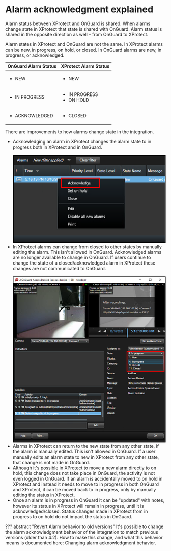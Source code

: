 # Alarm acknowledgment explained

Alarm status between XProtect and OnGuard is shared. When alarms change state in XProtect that state is shared with OnGuard. Alarm status is shared in the opposite direction as well – from OnGuard to XProtect.

Alarm states in XProtect and OnGuard are not the same. In XProtect alarms can be new, in progress, on hold, or closed. In OnGuard alarms are new, in progress, or acknowledged.

| OnGuard Alarm Status  | XProtect Alarm Status |
|-----------------------|-----------------------|
| <ul><li>NEW</li></ul> | <ul><li>NEW</li></ul> |
| <ul><li>IN PROGRESS</li></ul> | <ul><li>IN PROGRESS</li><li>ON HOLD</li></ul> |
| <ul><li>ACKNOWLEDGED</li></ul> | <ul><li>CLOSED</li></ul> |

There are improvements to how alarms change state in the integration.

+ Acknowledging an alarm in XProtect changes the alarm state to in progress both in XProtect and in OnGuard.</br>
    </br>
    ![AckInXP](img/ackSC.png)
+ In XProtect alarms can change from closed to other states by manually editing the alarm. This isn't allowed in OnGuard. Acknowledged alarms are no longer available to change in OnGuard. If users continue to change the state of a closed/acknowledged alarm in XProtect these changes are not communicated to OnGuard.</br>
    </br>
    ![EditAlarm](img/AlarmEditSC.png)
+ Alarms in XProtect can return to the new state from any other state, if the alarm is manually edited. This isn't allowed in OnGuard. If a user manually edits an alarm state to new in XProtect from any other state, that change is not made in OnGuard.
+ Although it's possible in XProtect to move a new alarm directly to on hold, this change does not take place in OnGuard, the activity is not even logged in OnGuard. If an alarm is accidentally moved to on hold in XProtect and instead it needs to move to in progress in both OnGuard and XProtect, it can be moved back to in progress, only by manually editing the status in XProtect.
+ Once an alarm is in progress in OnGuard it can be "updated" with notes, however its status in XProtect will remain in progress, until it is acknowledged/closed. Status changes made in XProtect from in progress to on hold do not impact the status in OnGuard.

??? abstract "Revert Alarm behavior to old versions"
    It's possible to change the alarm acknowledgment behavior of the integration to match previous versions (older than 4.2). How to make this change, and what this behavior means is documented here: Changing alarm acknowledgment behavior.